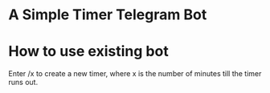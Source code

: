# A Simple Timer Telegram Bot

# How to use existing bot

Enter /x to create a new timer, where x is the number of minutes till the timer runs out.
